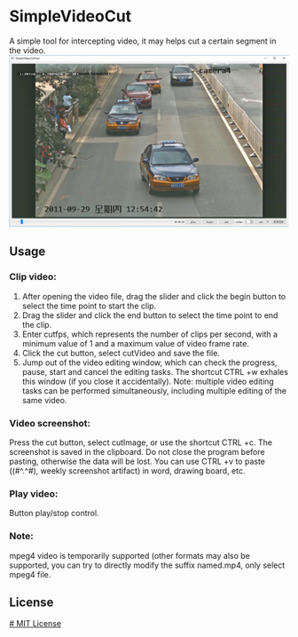 # SimpleVideoCut
A simple tool for intercepting video, it may helps cut a certain segment in the video.
![图片](https://github.com/wangning316/SimpleVideoCut/blob/master/simplevideocut.jpg)

## Usage
### Clip video:
1. After opening the video file, drag the slider and click the begin button to select the time point to start the clip.
2. Drag the slider and click the end button to select the time point to end the clip.
3. Enter cutfps, which represents the number of clips per second, with a minimum value of 1 and a maximum value of video frame rate.
4. Click the cut button, select cutVideo and save the file.
5. Jump out of the video editing window, which can check the progress, pause, start and cancel the editing tasks. The shortcut CTRL +w exhales this window (if you close it accidentally).
Note: multiple video editing tasks can be performed simultaneously, including multiple editing of the same video.

### Video screenshot:
Press the cut button, select cutImage, or use the shortcut CTRL +c. The screenshot is saved in the clipboard. Do not close the program before pasting, otherwise the data will be lost. You can use CTRL +v to paste ((#^.^#), weekly screenshot artifact) in word, drawing board, etc.

### Play video:
Button play/stop control.

### Note:
mpeg4 video is temporarily supported (other formats may also be supported, you can try to directly modify the suffix named.mp4, only select mpeg4 file.

## License
[# MIT License](https://mit-license.org/)
